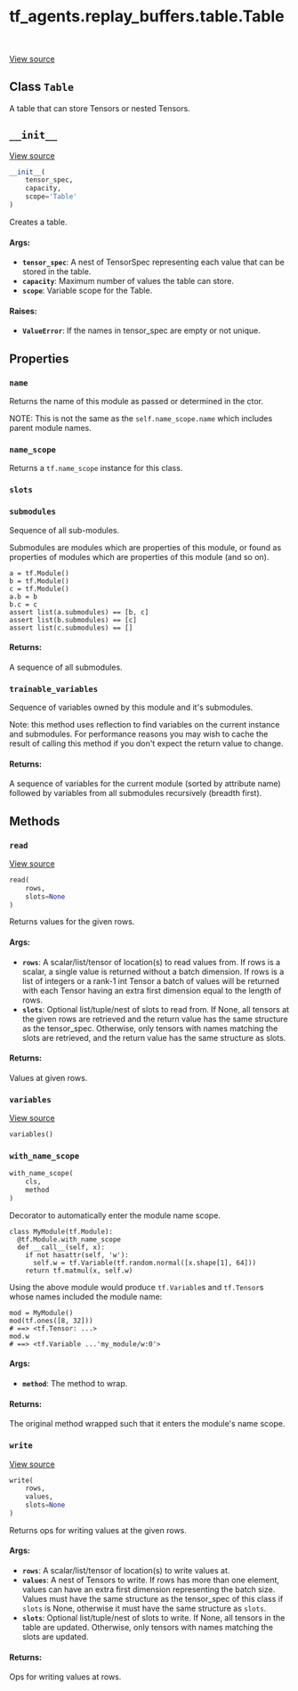 <div itemscope itemtype="http://developers.google.com/ReferenceObject">
<meta itemprop="name" content="tf_agents.replay_buffers.table.Table" />
<meta itemprop="path" content="Stable" />
<meta itemprop="property" content="name"/>
<meta itemprop="property" content="name_scope"/>
<meta itemprop="property" content="slots"/>
<meta itemprop="property" content="submodules"/>
<meta itemprop="property" content="trainable_variables"/>
<meta itemprop="property" content="__init__"/>
<meta itemprop="property" content="read"/>
<meta itemprop="property" content="variables"/>
<meta itemprop="property" content="with_name_scope"/>
<meta itemprop="property" content="write"/>
</div>

# tf_agents.replay_buffers.table.Table

<table class="tfo-notebook-buttons tfo-api" align="left">
</table>

<a target="_blank" href="https://github.com/tensorflow/agents/tree/master/tf_agents/replay_buffers/table.py">View
source</a>

## Class `Table`

A table that can store Tensors or nested Tensors.



<!-- Placeholder for "Used in" -->


<h2 id="__init__"><code>__init__</code></h2>

<a target="_blank" href="https://github.com/tensorflow/agents/tree/master/tf_agents/replay_buffers/table.py">View
source</a>

``` python
__init__(
    tensor_spec,
    capacity,
    scope='Table'
)
```

Creates a table.

#### Args:

*   <b>`tensor_spec`</b>: A nest of TensorSpec representing each value that can
    be stored in the table.
*   <b>`capacity`</b>: Maximum number of values the table can store.
*   <b>`scope`</b>: Variable scope for the Table.

#### Raises:

* <b>`ValueError`</b>: If the names in tensor_spec are empty or not unique.



## Properties

<h3 id="name"><code>name</code></h3>

Returns the name of this module as passed or determined in the ctor.

NOTE: This is not the same as the `self.name_scope.name` which includes
parent module names.

<h3 id="name_scope"><code>name_scope</code></h3>

Returns a `tf.name_scope` instance for this class.

<h3 id="slots"><code>slots</code></h3>

<h3 id="submodules"><code>submodules</code></h3>

Sequence of all sub-modules.

Submodules are modules which are properties of this module, or found as
properties of modules which are properties of this module (and so on).

```
a = tf.Module()
b = tf.Module()
c = tf.Module()
a.b = b
b.c = c
assert list(a.submodules) == [b, c]
assert list(b.submodules) == [c]
assert list(c.submodules) == []
```

#### Returns:

A sequence of all submodules.

<h3 id="trainable_variables"><code>trainable_variables</code></h3>

Sequence of variables owned by this module and it's submodules.

Note: this method uses reflection to find variables on the current instance
and submodules. For performance reasons you may wish to cache the result
of calling this method if you don't expect the return value to change.

#### Returns:

A sequence of variables for the current module (sorted by attribute
name) followed by variables from all submodules recursively (breadth
first).

## Methods

<h3 id="read"><code>read</code></h3>

<a target="_blank" href="https://github.com/tensorflow/agents/tree/master/tf_agents/replay_buffers/table.py">View
source</a>

``` python
read(
    rows,
    slots=None
)
```

Returns values for the given rows.

#### Args:

*   <b>`rows`</b>: A scalar/list/tensor of location(s) to read values from. If
    rows is a scalar, a single value is returned without a batch dimension. If
    rows is a list of integers or a rank-1 int Tensor a batch of values will be
    returned with each Tensor having an extra first dimension equal to the
    length of rows.
*   <b>`slots`</b>: Optional list/tuple/nest of slots to read from. If None, all
    tensors at the given rows are retrieved and the return value has the same
    structure as the tensor_spec. Otherwise, only tensors with names matching
    the slots are retrieved, and the return value has the same structure as
    slots.

#### Returns:

Values at given rows.

<h3 id="variables"><code>variables</code></h3>

<a target="_blank" href="https://github.com/tensorflow/agents/tree/master/tf_agents/replay_buffers/table.py">View
source</a>

``` python
variables()
```

<h3 id="with_name_scope"><code>with_name_scope</code></h3>

``` python
with_name_scope(
    cls,
    method
)
```

Decorator to automatically enter the module name scope.

```
class MyModule(tf.Module):
  @tf.Module.with_name_scope
  def __call__(self, x):
    if not hasattr(self, 'w'):
      self.w = tf.Variable(tf.random.normal([x.shape[1], 64]))
    return tf.matmul(x, self.w)
```

Using the above module would produce `tf.Variable`s and `tf.Tensor`s whose
names included the module name:

```
mod = MyModule()
mod(tf.ones([8, 32]))
# ==> <tf.Tensor: ...>
mod.w
# ==> <tf.Variable ...'my_module/w:0'>
```

#### Args:

* <b>`method`</b>: The method to wrap.


#### Returns:

The original method wrapped such that it enters the module's name scope.

<h3 id="write"><code>write</code></h3>

<a target="_blank" href="https://github.com/tensorflow/agents/tree/master/tf_agents/replay_buffers/table.py">View
source</a>

``` python
write(
    rows,
    values,
    slots=None
)
```

Returns ops for writing values at the given rows.

#### Args:

*   <b>`rows`</b>: A scalar/list/tensor of location(s) to write values at.
*   <b>`values`</b>: A nest of Tensors to write. If rows has more than one
    element, values can have an extra first dimension representing the batch
    size. Values must have the same structure as the tensor_spec of this class
    if `slots` is None, otherwise it must have the same structure as `slots`.
*   <b>`slots`</b>: Optional list/tuple/nest of slots to write. If None, all
    tensors in the table are updated. Otherwise, only tensors with names
    matching the slots are updated.

#### Returns:

Ops for writing values at rows.
